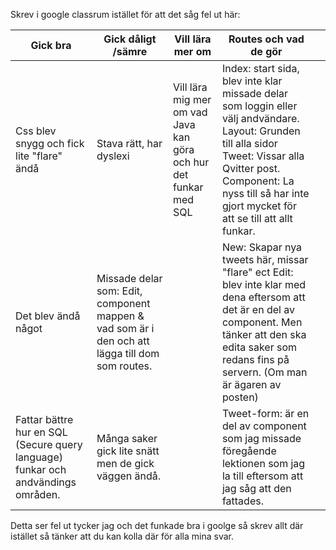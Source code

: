 Skrev i google classrum istället för att det såg fel ut här: 

| Gick bra                                                                           	| Gick dåligt /sämre                                                                               	| Vill lära mer om                                                   	| Routes och vad de gör                                                                                                                                                                                                                	|   	|
|------------------------------------------------------------------------------------	|--------------------------------------------------------------------------------------------------	|--------------------------------------------------------------------	|--------------------------------------------------------------------------------------------------------------------------------------------------------------------------------------------------------------------------------------	|---	|
| Css blev  snygg och  fick lite  "flare" ändå                                       	| Stava rätt, har dyslexi                                                                          	| Vill lära mig mer om vad Java kan  göra och hur det funkar med SQL 	| Index: start sida, blev inte klar missade delar som loggin eller välj andvändare. Layout: Grunden till alla sidor Tweet: Vissar alla Qvitter post. Component: La nyss till så har inte gjort mycket för att se till att allt funkar. 	|   	|
| Det blev ändå något                                                                	| Missade delar som: Edit, component mappen & vad som är i den  och att lägga till dom som routes. 	|                                                                    	| New: Skapar nya tweets här, missar "flare" ect Edit: blev inte klar med dena eftersom att det är en del av component. Men tänker att den ska edita saker som redans fins på servern. (Om man är ägaren av posten)                    	|   	|
| Fattar bättre hur en  SQL (Secure query language)  funkar och andvändings områden. 	| Många saker gick  lite snätt men de  gick väggen ändå.                                           	|                                                                    	| Tweet-form: är en del av component som jag missade föregående lektionen som jag la till eftersom att jag såg att den fattades.                                                                                                       	|   	|



Detta ser fel ut tycker jag och det funkade bra i goolge så skrev allt där istället så tänker att du kan kolla där för alla mina svar. 